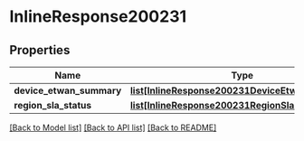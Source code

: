 # InlineResponse200231

## Properties
Name | Type | Description | Notes
------------ | ------------- | ------------- | -------------
**device_etwan_summary** | [**list[InlineResponse200231DeviceEtwanSummary]**](InlineResponse200231DeviceEtwanSummary.md) |  | [optional] 
**region_sla_status** | [**list[InlineResponse200231RegionSlaStatus]**](InlineResponse200231RegionSlaStatus.md) |  | [optional] 

[[Back to Model list]](../README.md#documentation-for-models) [[Back to API list]](../README.md#documentation-for-api-endpoints) [[Back to README]](../README.md)

